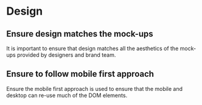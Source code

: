 # Design

## Ensure design matches the mock-ups
It is important to ensure that design matches all the aesthetics of the mock-ups provided by designers and brand team.

## Ensure to follow mobile first approach
Ensure the mobile first approach is used to ensure that the mobile and desktop can re-use much of the DOM elements.
